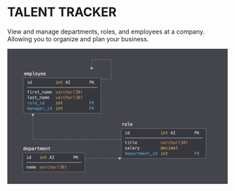 # TALENT TRACKER
View and manage departments, roles, and employees at a company. Allowing you to organize and plan your business.

![Schema](./assets/images/schema.png)
